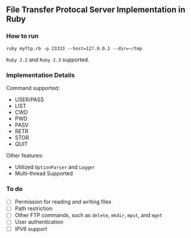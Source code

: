 ## File Transfer Protocal Server Implementation in Ruby
### How to run
    ruby myftp.rb -p 23333 --host=127.0.0.1 --dir=~/tmp
`Ruby 2.2` and `Ruby 2.3` supported.
### Implementation Details
Command supported:

* USER/PASS
* LIST
* CWD
* PWD
* PASV
* RETR
* STOR
* QUIT


Other features:
* Utilized `OptionParser` and `Logger`
* Multi-thread Supported


### To do
- [ ] Permission for reading and writing files
- [ ] Path restriction
- [ ] Other FTP commands, such as `delete`, `mkdir`, `mput`, and `mget`
- [ ] User authentication
- [ ] IPV6 support
